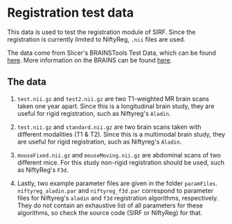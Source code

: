 # Registration test data

This data is used to test the registration module of SIRF. Since the registration is currently limited to NiftyReg, `.nii` files are used.

The data come from Slicer's BRAINSTools Test Data, which can be found [here](http://midas.kitware.com/item/view/483). More information on the BRAINS can be found [here](https://www.slicer.org/wiki/Documentation/4.8/Modules/BRAINSFit). 

## The data1. `test.nii.gz` and `test2.nii.gz` are two T1-weighted MR brain scans taken one year apart. Since this is a longitudinal brain study, they are useful for rigid registration, such as Niftyreg's `Aladin`.
2. `test.nii.gz` and `standard.nii.gz` are two brain scans taken with different modalities (T1 & T2). Since this is a multimodal brain study, they are useful for rigid registration, such as Niftyreg's `Aladin`.

3. `mouseFixed.nii.gz` and `mouseMoving.nii.gz` are abdominal scans of two different mice. For this study non-rigid registration should be used, such as NiftyReg's `F3d`.4. Lastly, two example parameter files are given in the folder `paramFiles`. `niftyreg_aladin.par` and `niftyreg_f3d.par` correspond to parameter files for Niftyreg's `aladin` and `f3d` registration algorithms, respectively. They do not contain an exhaustive list of all parameters for these algorithms, so check the source code (SIRF or NiftyReg) for that.
